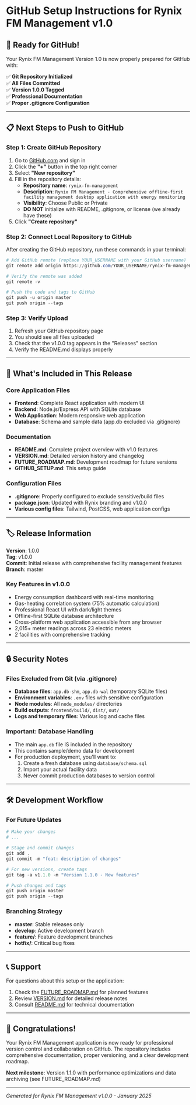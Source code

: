 # GitHub Setup Instructions for Rynix FM Management v1.0

## 🚀 Ready for GitHub!

Your Rynix FM Management Version 1.0 is now properly prepared for GitHub with:

✅ **Git Repository Initialized**  
✅ **All Files Committed**  
✅ **Version 1.0.0 Tagged**  
✅ **Professional Documentation**  
✅ **Proper .gitignore Configuration**

---

## 📋 Next Steps to Push to GitHub

### Step 1: Create GitHub Repository

1. Go to [GitHub.com](https://github.com) and sign in
2. Click the **"+"** button in the top right corner
3. Select **"New repository"**
4. Fill in the repository details:
   - **Repository name**: `rynix-fm-management`
   - **Description**: `Rynix FM Management - Comprehensive offline-first facility management desktop application with energy monitoring`
   - **Visibility**: Choose Public or Private
   - **DO NOT** initialize with README, .gitignore, or license (we already have these)
5. Click **"Create repository"**

### Step 2: Connect Local Repository to GitHub

After creating the GitHub repository, run these commands in your terminal:

```powershell
# Add GitHub remote (replace YOUR_USERNAME with your GitHub username)
git remote add origin https://github.com/YOUR_USERNAME/rynix-fm-management.git

# Verify the remote was added
git remote -v

# Push the code and tags to GitHub
git push -u origin master
git push origin --tags
```

### Step 3: Verify Upload

1. Refresh your GitHub repository page
2. You should see all files uploaded
3. Check that the v1.0.0 tag appears in the "Releases" section
4. Verify the README.md displays properly

---

## 📁 What's Included in This Release

### Core Application Files
- **Frontend**: Complete React application with modern UI
- **Backend**: Node.js/Express API with SQLite database
- **Web Application**: Modern responsive web application
- **Database**: Schema and sample data (app.db excluded via .gitignore)

### Documentation
- **README.md**: Complete project overview with v1.0 features
- **VERSION.md**: Detailed version history and changelog
- **FUTURE_ROADMAP.md**: Development roadmap for future versions
- **GITHUB_SETUP.md**: This setup guide

### Configuration Files
- **.gitignore**: Properly configured to exclude sensitive/build files
- **package.json**: Updated with Rynix branding and v1.0.0
- **Various config files**: Tailwind, PostCSS, web application configs

---

## 🏷️ Release Information

**Version**: 1.0.0  
**Tag**: v1.0.0  
**Commit**: Initial release with comprehensive facility management features  
**Branch**: master  

### Key Features in v1.0.0
- Energy consumption dashboard with real-time monitoring
- Gas-heating correlation system (75% automatic calculation)
- Professional React UI with dark/light themes
- Offline-first SQLite database architecture
- Cross-platform web application accessible from any browser
- 2,015+ meter readings across 23 electric meters
- 2 facilities with comprehensive tracking

---

## 🔒 Security Notes

### Files Excluded from Git (via .gitignore)
- **Database files**: `app.db-shm`, `app.db-wal` (temporary SQLite files)
- **Environment variables**: `.env` files with sensitive configuration
- **Node modules**: All `node_modules/` directories
- **Build outputs**: `frontend/build/`, `dist/`, `out/`
- **Logs and temporary files**: Various log and cache files

### Important: Database Handling
- The main `app.db` file IS included in the repository
- This contains sample/demo data for development
- For production deployment, you'll want to:
  1. Create a fresh database using `database/schema.sql`
  2. Import your actual facility data
  3. Never commit production databases to version control

---

## 🛠️ Development Workflow

### For Future Updates

```powershell
# Make your changes
# ...

# Stage and commit changes
git add .
git commit -m "feat: description of changes"

# For new versions, create tags
git tag -a v1.1.0 -m "Version 1.1.0 - New features"

# Push changes and tags
git push origin master
git push origin --tags
```

### Branching Strategy
- **master**: Stable releases only
- **develop**: Active development branch
- **feature/**: Feature development branches
- **hotfix/**: Critical bug fixes

---

## 📞 Support

For questions about this setup or the application:

1. Check the [FUTURE_ROADMAP.md](./FUTURE_ROADMAP.md) for planned features
2. Review [VERSION.md](./VERSION.md) for detailed release notes
3. Consult [README.md](./README.md) for technical documentation

---

## 🎉 Congratulations!

Your Rynix FM Management application is now ready for professional version control and collaboration on GitHub. The repository includes comprehensive documentation, proper versioning, and a clear development roadmap.

**Next milestone**: Version 1.1.0 with performance optimizations and data archiving (see FUTURE_ROADMAP.md)

---

*Generated for Rynix FM Management v1.0.0 - January 2025*